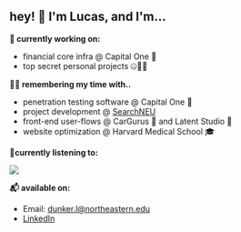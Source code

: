 ## hey! 👋 I'm Lucas, and I'm...

**🚀 currently working on:**
* financial core infra @ Capital One 💸
* top secret personal projects 🤐🕵️‍♀️

**🧙‍♂️ remembering my time with..**
* penetration testing software @ Capital One 💸
* project development @ [SearchNEU](https://github.com/sandboxnu/searchneu)
* front-end user-flows @ CarGurus 🚗 and Latent Studio 🤖
* website optimization @ Harvard Medical School 🎓

**🎸currently listening to:**

<a href="https://www.last.fm/user/LucasDunker"><img src="https://lastfm-recently-played.vercel.app/api?user=LucasDunker&count=3" height="auto" width="auto"/></a>


**📬 available on:**
* Email: <a href="mailto:dunker.l@northeastern.edu">dunker.l@northeastern.edu</a>
* [LinkedIn](https://www.linkedin.com/in/lucasdunker/)

<!--
**Lucas-Dunker/Lucas-Dunker** is a ✨ _special_ ✨ repository because its `README.md` (this file) appears on your GitHub profile.

Here are some ideas to get you started:

- 🔭 I’m currently working on ...
- 🌱 I’m currently learning ...
- 👯 I’m looking to collaborate on ...
- 🤔 I’m looking for help with ...
- 💬 Ask me about ...
- 📫 How to reach me: ...
- 😄 Pronouns: ...
- ⚡ Fun fact: ...
-->
